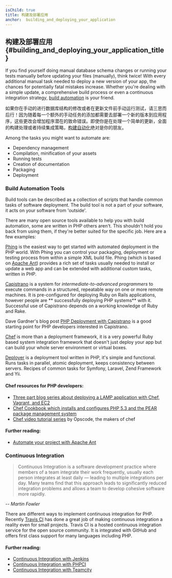 ```yaml
---
isChild: true
title: 构建及部署应用
anchor:  building_and_deploying_your_application
---
```


## 构建及部署应用 {#building_and_deploying_your_application_title}

If you find yourself doing manual database schema changes or running your tests manually before updating your files
(manually), think twice! With every additional manual task needed to deploy a new version of your app, the chances for
potentially fatal mistakes increase. Whether you're dealing with a simple update, a comprehensive build process or even
a continuous integration strategy, [build automation][buildautomation] is your friend.

如果你在手动的进行数据库结构的修改或者在更新文件前手动运行测试，请三思而后行！因为随着每一个额外的手动任务的添加都需要去部署一个新的版本到应用程序，这些更改会增加程序潜在的致命错误。即使你是在处理一个简单的更新，全面的构建处理或者持续集成策略，[构建自动化][buildautomation]绝对是你的朋友。

Among the tasks you might want to automate are:

* Dependency management
* Compilation, minification of your assets
* Running tests
* Creation of documentation
* Packaging
* Deployment


### Build Automation Tools

Build tools can be described as a collection of scripts that handle common tasks of software deployment. The build tool
is not a part of your software, it acts on your software from 'outside'.

There are many open source tools available to help you with build automation, some are written in PHP others aren't.
This shouldn't hold you back from using them, if they're better suited for the specific job. Here are a few examples:

[Phing] is the easiest way to get started with automated deployment in the PHP world. With Phing you can control your
packaging, deployment or testing process from within a simple XML build file. Phing (which is based on [Apache Ant])
provides a rich set of tasks usually needed to install or update a web app and can be extended with additional custom
tasks, written in PHP.

[Capistrano] is a system for *intermediate-to-advanced programmers* to execute commands in a structured, repeatable way
on one or more remote machines. It is pre-configured for deploying Ruby on Rails applications, however people are **
successfully deploying PHP systems** with it. Successful use of Capistrano depends on a working knowledge of Ruby and
Rake.

Dave Gardner's blog post [PHP Deployment with Capistrano][phpdeploy_capistrano] is a good starting point for PHP
developers interested in Capistrano.

[Chef] is more than a deployment framework, it is a very powerful Ruby based system integration framework that doesn't
just deploy your app but can build your whole server environment or virtual boxes.

[Deployer] is a deployment tool written in PHP, it's simple and functional. Runs tasks in parallel, atomic deployment, keeps consistency between servers. Recipes of common tasks for Symfony, Laravel, Zend Framework and Yii.

#### Chef resources for PHP developers:

* [Three part blog series about deploying a LAMP application with Chef, Vagrant, and EC2][chef_vagrant_and_ec2]
* [Chef Cookbook which installs and configures PHP 5.3 and the PEAR package management system][Chef_cookbook]
* [Chef video tutorial series][Chef_tutorial] by Opscode, the makers of chef

#### Further reading:

* [Automate your project with Apache Ant][apache_ant_tutorial]

### Continuous Integration

> Continuous Integration is a software development practice where members of a team integrate their work frequently,
> usually each person integrates at least daily — leading to multiple integrations per day. Many teams find that this
> approach leads to significantly reduced integration problems and allows a team to develop cohesive software more
> rapidly.

*-- Martin Fowler*

There are different ways to implement continuous integration for PHP. Recently [Travis CI] has done a great job of
making continuous integration a reality even for small projects. Travis CI is a hosted continuous integration service
for the open source community. It is integrated with GitHub and offers first class support for many languages including
PHP.

#### Further reading:

* [Continuous Integration with Jenkins][Jenkins]
* [Continuous Integration with PHPCI][PHPCI]
* [Continuous Integration with Teamcity][Teamcity]


[buildautomation]: http://en.wikipedia.org/wiki/Build_automation
[Phing]: http://www.phing.info/
[Apache Ant]: http://ant.apache.org/
[Capistrano]: https://github.com/capistrano/capistrano/wiki
[phpdeploy_capistrano]: http://www.davegardner.me.uk/blog/2012/02/13/php-deployment-with-capistrano/
[Chef]: http://www.opscode.com/chef/
[chef_vagrant_and_ec2]: http://www.jasongrimes.org/2012/06/managing-lamp-environments-with-chef-vagrant-and-ec2-1-of-3/
[Chef_cookbook]: https://github.com/opscode-cookbooks/php
[Chef_tutorial]: https://www.youtube.com/playlist?list=PLrmstJpucjzWKt1eWLv88ZFY4R1jW8amR
[apache_ant_tutorial]: http://net.tutsplus.com/tutorials/other/automate-your-projects-with-apache-ant/
[Travis CI]: https://travis-ci.org/
[Jenkins]: http://jenkins-ci.org/
[PHPCI]: http://www.phptesting.org/
[Teamcity]: http://www.jetbrains.com/teamcity/
[Deployer]: https://github.com/deployphp/deployer
